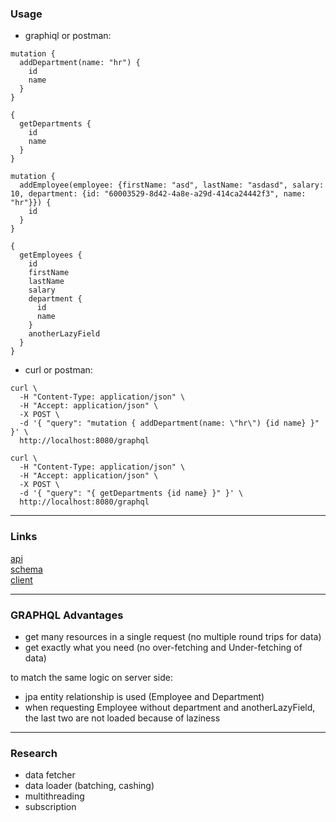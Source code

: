 ### Usage

* graphiql or postman:
```
mutation {
  addDepartment(name: "hr") {
    id
    name
  }
}

{
  getDepartments {
    id
    name
  }
}

mutation {
  addEmployee(employee: {firstName: "asd", lastName: "asdasd", salary: 10, department: {id: "60003529-8d42-4a8e-a29d-414ca24442f3", name: "hr"}}) {
    id
  }
}

{
  getEmployees {
    id
    firstName
    lastName
    salary
    department {
      id
      name
    }
    anotherLazyField
  }
}
```

* curl or postman:
```
curl \
  -H "Content-Type: application/json" \
  -H "Accept: application/json" \
  -X POST \
  -d '{ "query": "mutation { addDepartment(name: \"hr\") {id name} }" }' \
  http://localhost:8080/graphql

curl \
  -H "Content-Type: application/json" \
  -H "Accept: application/json" \
  -X POST \
  -d '{ "query": "{ getDepartments {id name} }" }' \
  http://localhost:8080/graphql
```

---

### Links
[api](http://localhost:8080/graphql)  
[schema](http://localhost:8080/graphql/schema.json)  
[client](http://localhost:8080/graphiql)  

---

### GRAPHQL Advantages

* get many resources in a single request (no multiple round trips for data)
* get exactly what you need (no over-fetching and Under-fetching of data)

to match the same logic on server side: 
* jpa entity relationship is used (Employee and Department) 
* when requesting Employee without department and anotherLazyField, the last two are not loaded because of laziness

---

### Research

* data fetcher
* data loader (batching, cashing)
* multithreading
* subscription
